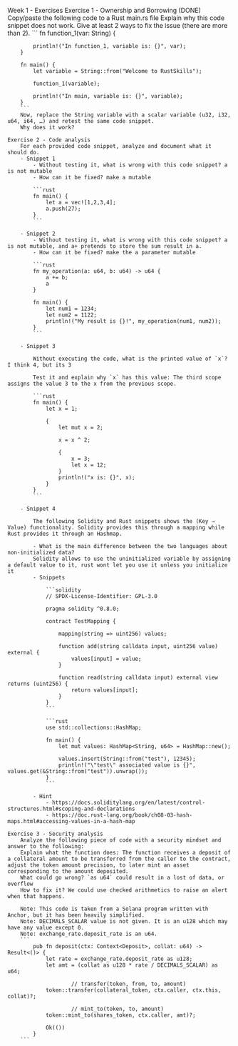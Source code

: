 
Week 1 - Exercises
    Exercise 1 - Ownership and Borrowing (DONE)
        Copy/paste the following code to a Rust main.rs file
        Explain why this code snippet does not work.
        Give at least 2 ways to fix the issue (there are more than 2).
        ```
        fn function_1(var: String) {

            println!("In function_1, variable is: {}", var);
        }

        fn main() {
            let variable = String::from("Welcome to RustSkills");

            function_1(variable);

            println!("In main, variable is: {}", variable);
        }
        ​```
        Now, replace the String variable with a scalar variable (u32, i32, u64, i64, …) and retest the same code snippet.
        Why does it work?

    Exercise 2 - Code analysis
        For each provided code snippet, analyze and document what it should do.
        - Snippet 1
            - Without testing it, what is wrong with this code snippet? a is not mutable
            - How can it be fixed? make a mutable
            
            ```rust
            fn main() {
                let a = vec![1,2,3,4];
                a.push(27);
            }
            ```
        
        - Snippet 2
            - Without testing it, what is wrong with this code snippet? a is not mutable, and a+ pretends to store the sum result in a.
            - How can it be fixed? make the a parameter mutable
            
            ```rust
            fn my_operation(a: u64, b: u64) -> u64 {
                a += b;
                a
            }
            
            fn main() {
                let num1 = 1234;
                let num2 = 1122;
                println!("My result is {}!", my_operation(num1, num2));
            }
            ```
            
        - Snippet 3
            
            Without executing the code, what is the printed value of `x`? I think 4, but its 3
            
            Test it and explain why `x` has this value: The third scope assigns the value 3 to the x from the previous scope.
            
            ```rust
            fn main() {
                let x = 1;
            
                {
                    let mut x = 2;
            
                    x = x ^ 2;
            
                    {
                        x = 3;
                        let x = 12;
                    }
                    println!("x is: {}", x);
                }
            }
            ```
            
        - Snippet 4
            
            The following Solidity and Rust snippets shows the (Key ⇒ Value) functionality. Solidity provides this through a mapping while Rust provides it through an Hashmap.
            
            - What is the main difference between the two languages about non-initialized data?
            Solidity allows to use the uninitialized variable by assigning a default value to it, rust wont let you use it unless you initialize it
            - Snippets
                
                ```solidity
                // SPDX-License-Identifier: GPL-3.0
                
                pragma solidity ^0.8.0;
                
                contract TestMapping {
                
                    mapping(string => uint256) values;
                
                    function add(string calldata input, uint256 value) external {
                        values[input] = value;
                    }
                
                    function read(string calldata input) external view returns (uint256) {
                        return values[input];
                    }
                }
                ```
                
                ```rust
                use std::collections::HashMap;
                
                fn main() {
                    let mut values: HashMap<String, u64> = HashMap::new();
                
                    values.insert(String::from("test"), 12345);
                    println!("\"test\" associated value is {}", values.get(&String::from("test")).unwrap());
                }
                ```
                
            - Hint
                - https://docs.soliditylang.org/en/latest/control-structures.html#scoping-and-declarations
                - https://doc.rust-lang.org/book/ch08-03-hash-maps.html#accessing-values-in-a-hash-map

    Exercise 3 - Security analysis
        Analyze the following piece of code with a security mindset and answer to the following:
        Explain what the function does: The function receives a deposit of a collateral amount to be transferred from the caller to the contract, adjust the token amount precision, to later mint an asset corresponding to the amount deposited.
        What could go wrong? `as u64` could result in a lost of data, or overflow
        How to fix it? We could use checked arithmetics to raise an alert when that happens.

        Note: This code is taken from a Solana program written with Anchor, but it has been heavily simplified.
        Note: DECIMALS_SCALAR value is not given. It is an u128 which may have any value except 0.
        Note: exchange_rate.deposit_rate is an u64.
        ```
            pub fn deposit(ctx: Context<Deposit>, collat: u64) -> Result<()> {
                let rate = exchange_rate.deposit_rate as u128;
                let amt = (collat as u128 * rate / DECIMALS_SCALAR) as u64; 

                        // transfer(token, from, to, amount)
                token::transfer(collateral_token, ctx.caller, ctx.this, collat)?;

                        // mint_to(token, to, amount)
                token::mint_to(shares_token, ctx.caller, amt)?;

                Ok(())
            }
        ```